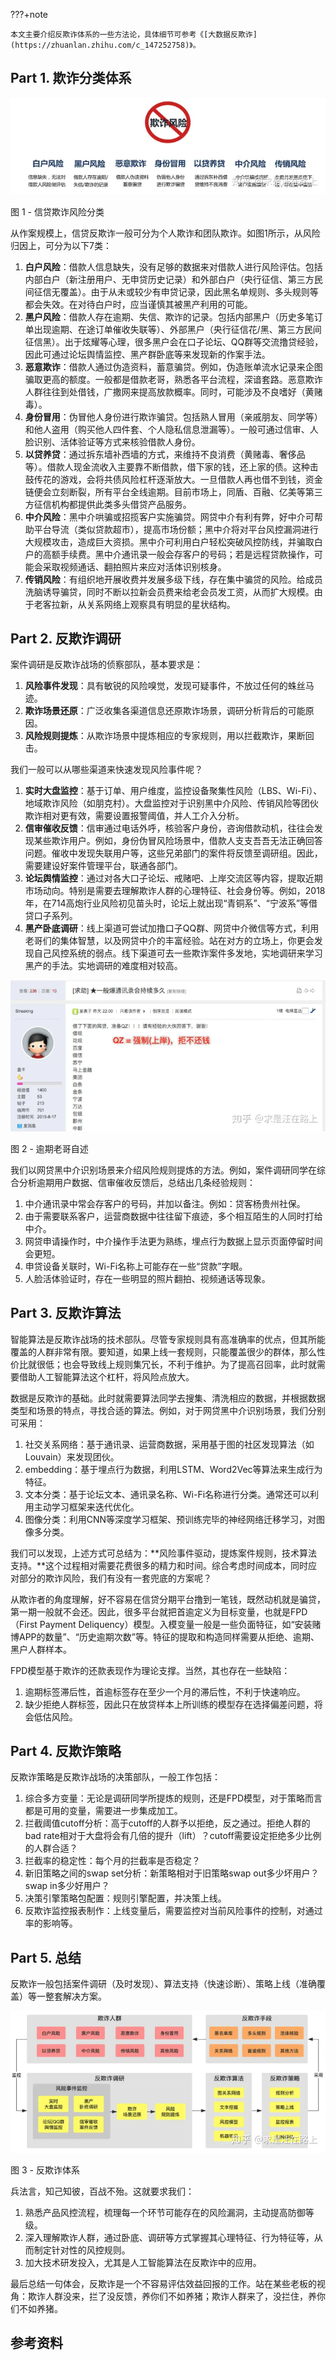 ???+note

	本文主要介绍反欺诈体系的一些方法论，具体细节可参考《[大数据反欺诈](https://zhuanlan.zhihu.com/c_147252758)》。


## Part 1. 欺诈分类体系

![](images/Pasted%20image%2020221201161436.png)

图 1 - 信贷欺诈风险分类

从作案规模上，信贷反欺诈一般可分为个人欺诈和团队欺诈。如图1所示，从风险归因上，可分为以下7类：

1.  **白户风险**：借款人信息缺失，没有足够的数据来对借款人进行风险评估。包括内部白户（新注册用户、无申贷历史记录）和外部白户（央行征信、第三方民间征信无覆盖）。由于从未或较少有申贷记录，因此黑名单规则、多头规则等都会失效。在对待白户时，应当谨慎其被黑产利用的可能。
2.  **黑户风险**：借款人存在逾期、失信、欺诈的记录。包括内部黑户（历史多笔订单出现逾期、在途订单催收失联等）、外部黑户（央行征信花/黑、第三方民间征信黑）。出于炫耀等心理，很多黑户会在口子论坛、QQ群等交流撸贷经验，因此可通过论坛舆情监控、黑产群卧底等来发现新的作案手法。
3.  **恶意欺诈**：借款人通过伪造资料，蓄意骗贷。例如，伪造账单流水记录来企图骗取更高的额度。一般都是借款老哥，熟悉各平台流程，深谙套路。恶意欺诈人群往往到处借钱，广撒网来提高放款概率。同时，可能涉及不良嗜好（黄赌毒）。
4.  **身份冒用**：伪冒他人身份进行欺诈骗贷。包括熟人冒用（亲戚朋友、同学等）和他人盗用（购买他人四件套、个人隐私信息泄漏等）。一般可通过信审、人脸识别、活体验证等方式来核验借款人身份。
5.  **以贷养贷**：通过拆东墙补西墙的方式，来维持不良消费（黄赌毒、奢侈品等）。借款人现金流收入主要靠不断借款，借下家的钱，还上家的债。这种击鼓传花的游戏，会将共债风险杠杆逐渐放大。一旦借款人再也借不到钱，资金链便会立刻断裂，所有平台全线逾期。目前市场上，同盾、百融、亿美等第三方征信机构都提供此类多头借贷产品服务。
6.  **中介风险**：黑中介哄骗或招揽客户实施骗贷。网贷中介有利有弊，好中介可帮助平台导流（类似贷款超市），提高市场份额；黑中介将对平台风控漏洞进行大规模攻击，造成巨大资损。黑中介可利用白户轻松突破风控防线，并骗取白户的高额手续费。黑中介通讯录一般会存客户的号码；若是远程贷款操作，可能会采取视频通话、翻拍照片来应对活体识别核身。
7.  **传销风险**：有组织地开展收费并发展多级下线，存在集中骗贷的风险。给成员洗脑诱导骗贷，同时不断以拉新会员费来给老会员发工资，从而扩大规模。由于老客拉新，从关系网络上观察具有明显的星状结构。

## Part 2. 反欺诈调研

案件调研是反欺诈战场的侦察部队，基本要求是：

1.  **风险事件发现**：具有敏锐的风险嗅觉，发现可疑事件，不放过任何的蛛丝马迹。
2.  **欺诈场景还原**：广泛收集各渠道信息还原欺诈场景，调研分析背后的可能原因。
3.  **风险规则提炼**：从欺诈场景中提炼相应的专家规则，用以拦截欺诈，果断回击。

我们一般可以从哪些渠道来快速发现风险事件呢？

1.  **实时大盘监控**：基于订单、用户维度，监控设备聚集性风险（LBS、Wi-Fi）、地域欺诈风险（如朋克村）。大盘监控对于识别黑中介风险、传销风险等团伙欺诈相对更有效，需要设置报警阈值，并人工介入分析。
2.  **信审催收反馈**：信审通过电话外呼，核验客户身份，咨询借款动机，往往会发现某些欺诈用户。例如，身份伪冒风险场景中，借款人支支吾吾无法正确回答问题。催收中发现失联用户等，这些兄弟部门的案件将反馈至调研组。因此，需要建设好案件管理平台，联通各部门。
3.  **论坛舆情监控**：通过对各大口子论坛、戒赌吧、上岸交流区等内容，提取近期市场动向。特别是需要去理解欺诈人群的心理特征、社会身份等。例如，2018年，在714高炮行业风险初见苗头时，论坛上就出现“青铜系”、“宁波系”等借贷口子系列。
4.  **黑产卧底调研**：线上渠道可尝试加撸口子QQ群、网贷中介微信等方式，利用老哥们的集体智慧，以及网贷中介的丰富经验。站在对方的立场上，你更会发现自己风控系统的弱点。线下渠道可去一些欺诈案件多发地，实地调研来学习黑产的手法。实地调研的难度相对较高。

![](images/Pasted%20image%2020221201161454.png)

图 2 - 逾期老哥自述

我们以网贷黑中介识别场景来介绍风险规则提炼的方法。例如，案件调研同学在综合分析逾期用户数据、信审催收反馈后，总结出几条经验规则：

1.  中介通讯录中常会存客户的号码，并加以备注。例如：贷客杨贵州社保。
2.  由于需要联系客户，运营商数据中往往留下痕迹，多个相互陌生的人同时打给中介。
3.  网贷申请操作时，中介操作手法更为熟练，埋点行为数据上显示页面停留时间会更短。
4.  申贷设备关联时，Wi-Fi名称上可能存在一些“贷款”字眼。
5.  人脸活体验证时，存在一些明显的照片翻拍、视频通话等现象。

## Part 3. 反欺诈算法

智能算法是反欺诈战场的技术部队。尽管专家规则具有高准确率的优点，但其所能覆盖的人群非常有限。要知道，如果上线一套规则，只能覆盖很少的群体，那么性价比就很低；也会导致线上规则集冗长，不利于维护。为了提高召回率，此时就需要借助人工智能算法这个杠杆，将风险点放大。

数据是反欺诈的基础。此时就需要算法同学去搜集、清洗相应的数据，并根据数据类型和场景的特点，寻找合适的算法。例如，对于网贷黑中介识别场景，我们分别可采用：

1.  社交关系网络：基于通讯录、运营商数据，采用基于图的社区发现算法（如Louvain）来发现团伙。
2.  embedding：基于埋点行为数据，利用LSTM、Word2Vec等算法来生成行为特征。
3.  文本分类：基于论坛文本、通讯录名称、Wi-Fi名称进行分类。通常还可以利用主动学习框架来迭代优化。
4.  图像分类：利用CNN等深度学习框架、预训练完毕的神经网络迁移学习，对图像多分类。

我们可以发现，上述方式可总结为：**风险事件驱动，提炼案件规则，技术算法支持。**这个过程相对需要花费很多的精力和时间。综合考虑时间成本，同时应对部分的欺诈风险，我们有没有一套兜底的方案呢？

从欺诈者的角度理解，好不容易在信贷分期平台撸到一笔钱，既然动机就是骗贷，第一期一般就不会还。因此，很多平台就把首逾定义为目标变量，也就是FPD（First Payment Deliquency）模型。入模变量一般是一些负面特征，如“安装赌博APP的数量”、“历史逾期次数”等。特征的提取和构造同样需要从拒绝、逾期、黑户人群样本。

FPD模型基于欺诈的还款表现作为理论支撑。当然，其也存在一些缺陷：

1.  逾期标签滞后性，首逾标签存在至少一个月的滞后性，不利于快速响应。
2.  缺少拒绝人群标签，因此只在放贷样本上所训练的模型存在选择偏差问题，将会低估风险。

## Part 4. 反欺诈策略

反欺诈策略是反欺诈战场的决策部队，一般工作包括：

1.  综合多方变量：无论是调研同学所提炼的规则，还是FPD模型，对于策略而言都是可用的变量，需要进一步集成加工。
2.  拦截阈值cutoff分析：高于cutoff的人群予以拒绝，反之通过。拒绝人群的bad rate相对于大盘将会有几倍的提升（lift）？cutoff需要设定拒绝多少比例的人群合适？
3.  拦截率的稳定性：每个月的拦截率是否稳定？
4.  新旧策略之间的swap set分析：新策略相对于旧策略swap out多少坏用户？swap in多少好用户？
5.  决策引擎策略包配置：规则引擎配置，并决策上线。
6.  反欺诈监控报表制作：上线变量后，需要监控对当前风险事件的控制，对通过率的影响等。

## Part 5. 总结

反欺诈一般包括案件调研（及时发现）、算法支持（快速诊断）、策略上线（准确覆盖）等一整套解决方案。

![](images/Pasted%20image%2020221201161530.png)

图 3 - 反欺诈体系

兵法言，知己知彼，百战不殆。这就要求我们：

1.  熟悉产品风控流程，梳理每一个环节可能存在的风险漏洞，主动提高防御等级。
2.  深入理解欺诈人群，通过卧底、调研等方式掌握其心理特征、行为特征等，从而制定针对性的风控规则。
3.  加大技术研发投入，尤其是人工智能算法在反欺诈中的应用。

最后总结一句体会，反欺诈是一个不容易评估效益回报的工作。站在某些老板的视角：欺诈人群没来，拦了没反馈，养你们不如养猪；欺诈人群来了，没拦住，养你们不如养猪。

## 参考资料
[^1]:信贷风控-反欺诈：https://zhuanlan.zhihu.com/p/77238851